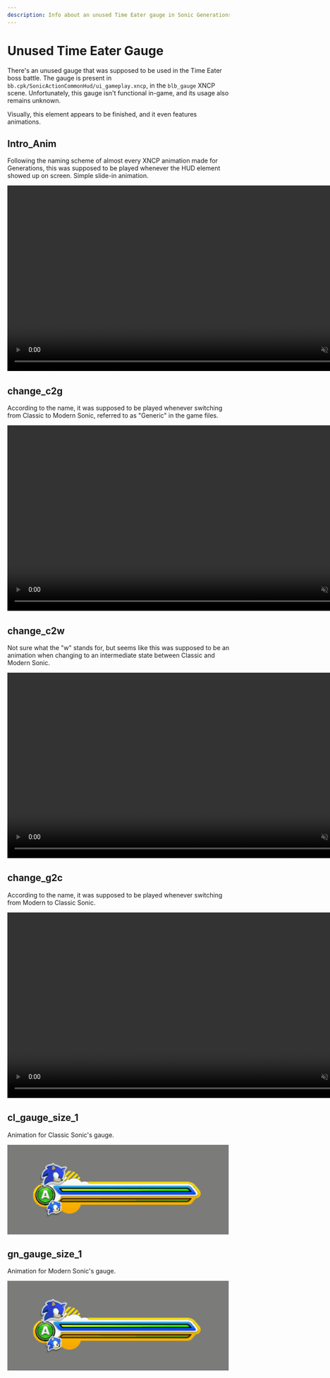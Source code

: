 ```yaml
---
description: Info about an unused Time Eater gauge in Sonic Generations
---
```

# Unused Time Eater Gauge
There's an unused gauge that was supposed to be used in the Time Eater boss battle. The gauge is present in `bb.cpk/SonicActionCommonHud/ui_gameplay.xncp`, in the `blb_gauge` XNCP scene. Unfortunately, this gauge isn't functional in-game, and its usage also remains unknown.

Visually, this element appears to be finished, and it even features animations.

## Intro_Anim
Following the naming scheme of almost every XNCP animation made for Generations, this was supposed to be played whenever the HUD element showed up on screen. Simple slide-in animation.

<video autoplay loop muted defaultmuted playsinline width="840">
  <source src="../assets/blb_gauge/intro_anim.webm" type="video/webm">
</video>

## change_c2g
According to the name, it was supposed to be played whenever switching from Classic to Modern Sonic, referred to as "Generic" in the game files.

<video autoplay loop muted defaultmuted playsinline width="840">
  <source src="../assets/blb_gauge/change_c2g.webm" type="video/webm">
</video>

## change_c2w
Not sure what the "w" stands for, but seems like this was supposed to be an animation when changing to an intermediate state between Classic and Modern Sonic.

<video autoplay loop muted defaultmuted playsinline width="840">
  <source src="../assets/blb_gauge/change_c2w.webm" type="video/webm">
</video>

## change_g2c
According to the name, it was supposed to be played whenever switching from Modern to Classic Sonic.

<video autoplay loop muted defaultmuted playsinline width="840">
  <source src="../assets/blb_gauge/change_g2c.webm" type="video/webm">
</video>

## cl_gauge_size_1
Animation for Classic Sonic's gauge.

![cl_gauge_size_1](assets/blb_gauge/cl_gauge_size_1.gif)

## gn_gauge_size_1
Animation for Modern Sonic's gauge.

![gn_gauge_size_1](assets/blb_gauge/gn_gauge_size_1.gif)
